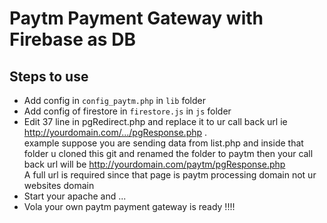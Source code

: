 # Paytm Payment Gateway with Firebase as DB

## Steps to use 

-  Add config in `config_paytm.php` in `lib` folder
-  Add config of firestore in `firestore.js` in `js` folder 
-  Edit 37 line in pgRedirect.php and replace it to ur call back url ie http://yourdomain.com/.../pgResponse.php . <br/>example suppose you are sending data from list.php and inside that folder u cloned this git and renamed the folder to paytm then your call back url will be http://yourdomain.com/paytm/pgResponse.php <br/>A full url is required since that page is paytm processing domain not ur websites domain 
-  Start your apache and ...
-  Vola your own paytm payment gateway is ready !!!!
